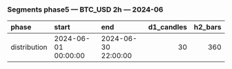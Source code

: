 ### Segments phase5 — BTC_USD 2h — 2024-06

| phase        | start               | end                 |   d1_candles |   h2_bars |
|:-------------|:--------------------|:--------------------|-------------:|----------:|
| distribution | 2024-06-01 00:00:00 | 2024-06-30 22:00:00 |           30 |       360 |